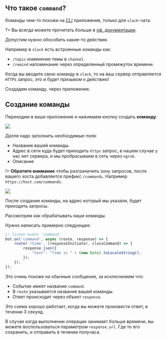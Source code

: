 ## Что такое `command`?

Команды чем-то похожи на [CLI](https://ru.wikipedia.org/wiki/%D0%98%D0%BD%D1%82%D0%B5%D1%80%D1%84%D0%B5%D0%B9%D1%81_%D0%BA%D0%BE%D0%BC%D0%B0%D0%BD%D0%B4%D0%BD%D0%BE%D0%B9_%D1%81%D1%82%D1%80%D0%BE%D0%BA%D0%B8) приложения, только для `slack`-чата.

?> Вы всегда можете прочитать больше в [оф. документации](https://api.slack.com/slash-commands).

Допустим нужно обособить какие-то действия.

Например в `slack` есть встроенные команды как:
- `/topic` изменение темы в `channel`.
- `/remind` напоминание через определенный промежуток времени.

Когда вы вводите свою команду в `slack`, то на ваш сервер отправляется `HTTPS` запрос, это и будет призывом к действию!

Создадим команду, через приложение.


## Создание команды

Переходим в ваше приложение и нажимаем кнопку создать **команду**.

<img src="/images/create-command.jpg">

Далле надо заполнить необходимые поля:
- Название вашей команды.
- Адрес в сети куда будет приходить `https` запрос, в нашем случае у нас нет сервера, и мы пробрасываем в сеть через `ngrok`.
- Описание

!> **Обратите внимание** чтобы разграничить зону запросов, после вашего хоста добавляется префикс `/commands`.
Например `https://host.com/commands`.

<img src="/images/command-create-prew.jpg">

После создание команды, на адрес который мы указали, будет приходить запросы.

Рассмотрим как обрабатывать наши команды.

Нужно написать примерно следующее:

```javascript
// listen event 'command'
bot.on('command', async (route, response) => {
    route('/time', (responseInitiator, classCommand) => {
        response.json({
            "text": "Time is " + (new Date).toLocaleString(),
        });
    });
});
```

Это очень похоже на обычные сообщение, за исключением что:
- Событие имеет название `command`.
- В `route` указывается название вашей команды.
- Ответ происходит через объект `response`.

Это схема хорошо работает, когда вы можете произвести ответ, в течении 3 секунд.

В случае когда выполнении операции занимает больше времени, вы можете воспользоваться параметром `response_url`.
Где то его сохранить, и отправить в течении получаса.